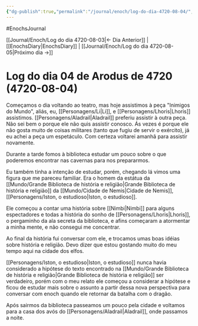 ```yaml
---
{"dg-publish":true,"permalink":"/journal/enoch/log-do-dia-4720-08-04/","dgHomeLink":true,"dgPassFrontmatter":false}
---
```


#EnochsJournal 

[[Journal/Enoch/Log do dia 4720-08-03|<- Dia Anterior]] | [[EnochsDiary|EnochsDiary]] | [[Journal/Enoch/Log do dia 4720-08-05|Próximo dia ->]]

# Log do dia 04 de Arodus de 4720 (4720-08-04)
Começamos o dia voltando ao teatro, mas hoje assistimos à peça "Inimigos do Mundo", aliás, eu, [[Personagens/Li|Li]], e [[Personagens/Lhoris|Lhoris]] assistimos. [[Personagens/Aladrail|Aladrail]] preferiu assistir à outra peça. Não sei bem o porque ele não quis assistir conosco. Ás vezes é porque ele não gosta muito de coisas militares (tanto que fugiu de servir o exército), já eu achei a peça um espetáculo. Com certeza voltarei amanhã para assistir novamente.

Durante a tarde fomos à biblioteca estudar um pouco sobre o que poderemos encontrar nas cavernas para nos prepararmos.

Eu também tinha a intenção de estudar, porém, chegando lá vimos uma figura que me pareceu familiar. Era o homem da estátua da [[Mundo/Grande Biblioteca de história e religião|Grande Biblioteca de história e religião]] da [[Mundo/Cidade de Nemis|Cidade de Nemis]], [[Personagens/Iston, o estudioso|Iston, o estudioso]].

Ele começou a contar uma história sobre [[Nimbi|Nimbi]] para alguns espectadores e todas a história do sonho de [[Personagens/Lhoris|Lhoris]], o pergaminho da ala secreta da biblioteca, e afins começaram a atormentar a minha mente, e não consegui me concentrar.

Ao final da história fui conversar com ele, e trocamos umas boas idéias sobre história e religião. Devo dizer que estou gostando muito do meu tempo aqui na cidade dos elfos.

[[Personagens/Iston, o estudioso|Iston, o estudioso]] nunca havia considerado a hipótese do texto encontrado na [[Mundo/Grande Biblioteca de história e religião|Grande Biblioteca de história e religião]] ser verdadeiro, porém com o meu relato ele começou a considerar a hipótese e ficou de estudar mais sobre o assunto a partir dessa nova perspectiva para conversar com enoch quando ele retornar da batalha com o dragão.

Após sairmos da biblioteca passeamos um pouco pela cidade e voltamos para a casa dos avós do [[Personagens/Aladrail|Aladrail]], onde passamos a noite.
